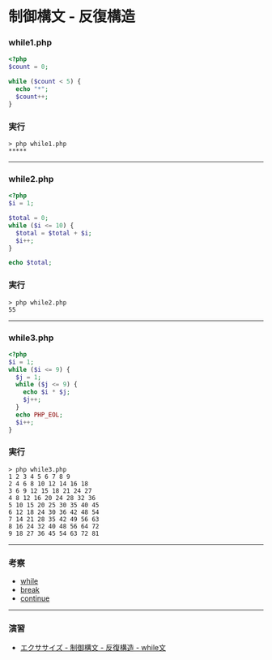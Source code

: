 # 制御構文 - 反復構造

### while1.php

```php
<?php
$count = 0;

while ($count < 5) {
  echo "*";
  $count++;
}
```

### 実行

```
> php while1.php
*****
```

---


### while2.php

```php
<?php
$i = 1;

$total = 0;
while ($i <= 10) {
  $total = $total + $i;
  $i++;
}

echo $total;
```

### 実行

```
> php while2.php
55
```

---


### while3.php

```php
<?php
$i = 1;
while ($i <= 9) {
  $j = 1;
  while ($j <= 9) {
    echo $i * $j;
    $j++;
  }
  echo PHP_EOL;
  $i++;
}
```

### 実行

```
> php while3.php
1 2 3 4 5 6 7 8 9
2 4 6 8 10 12 14 16 18
3 6 9 12 15 18 21 24 27
4 8 12 16 20 24 28 32 36
5 10 15 20 25 30 35 40 45
6 12 18 24 30 36 42 48 54
7 14 21 28 35 42 49 56 63
8 16 24 32 40 48 56 64 72
9 18 27 36 45 54 63 72 81
```

---

### 考察

+ [while](https://www.php.net/manual/ja/control-structures.while.php)
+ [break](https://www.php.net/manual/ja/control-structures.break.php)
+ [continue](https://www.php.net/manual/ja/control-structures.continue.php)

---

### 演習

+ [エクササイズ - 制御構文 - 反復構造 - while文](ex/04_php_ex.md)
